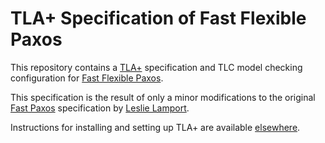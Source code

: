 # TLA+ Specification of Fast Flexible Paxos

This repository contains a [TLA+](research.microsoft.com/en-us/um/people/lamport/tla/tla.html) specification and TLC model checking configuration for [Fast Flexible Paxos](https://arxiv.org/abs/2008.02671).

This specification is the result of only a minor modifications to the original [Fast Paxos]((https://www.microsoft.com/en-us/research/publication/fast-paxos/)) specification by [Leslie Lamport](http://www.lamport.org).

Instructions for installing and setting up TLA+ are available [elsewhere](http://research.microsoft.com/en-us/um/people/lamport/tla/tla.html).
